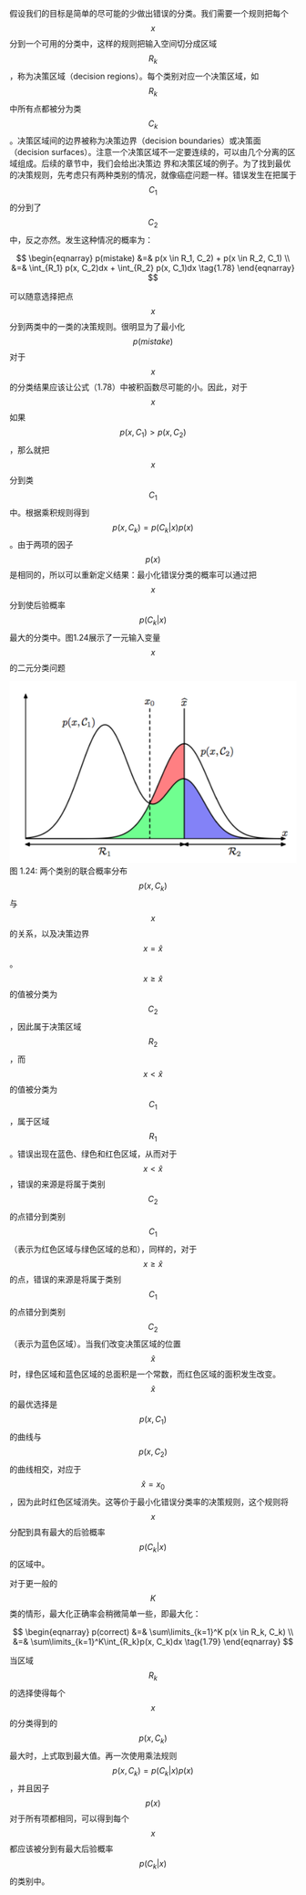 假设我们的目标是简单的尽可能的少做出错误的分类。我们需要一个规则把每个$$ x $$分到一个可用的分类中，这样的规则把输入空间切分成区域$$ R_k $$，称为决策区域（decision regions）。每个类别对应一个决策区域，如$$ R_k $$中所有点都被分为类$$ C_k $$。决策区域间的边界被称为决策边界（decision boundaries）或决策面（decision
surfaces）。注意一个决策区域不一定要连续的，可以由几个分离的区域组成。后续的章节中，我们会给出决策边 界和决策区域的例子。为了找到最优的决策规则，先考虑只有两种类别的情况，就像癌症问题一样。错误发生在把属于$$C_1 $$的分到了$$ C_2 $$中，反之亦然。发生这种情况的概率为：    

$$
\begin{eqnarray}
p(mistake) &=& p(x \in R_1, C_2) + p(x \in R_2, C_1) \\ 
&=& \int_{R_1} p(x, C_2)dx + \int_{R_2} p(x, C_1)dx  \tag{1.78}
\end{eqnarray}
$$

可以随意选择把点$$ x $$分到两类中的一类的决策规则。很明显为了最小化$$ p(mistake) $$对于$$ x $$的分类结果应该让公式（1.78）中被积函数尽可能的小。因此，对于$$ x $$如果$$ p(x, C_1) > p(x, C_2) $$，那么就把$$ x $$分到类$$ C_1 $$中。根据乘积规则得到$$ p(x, C_k) = p(C_k|x)p(x) $$。由于两项的因子$$ p(x) $$是相同的，所以可以重新定义结果：最小化错误分类的概率可以通过把$$ x $$分到使后验概率$$ p(C_k|x) $$最大的分类中。图1.24展示了一元输入变量$$ x $$的二元分类问题

![图 1-24](images/classification.png)      
图 1.24: 两个类别的联合概率分布$$ p(x,C_k) $$与$$ x $$的关系，以及决策边界$$ x = \hat{x} $$。$$ x \geq \hat{x} $$的值被分类为$$ C_2 $$，因此属于决策区域$$ R_2 $$，而$$ x < \hat{x} $$的值被分类为$$ C_1 $$，属于区域$$ R_1 $$。错误出现在蓝色、绿色和红色区域，从而对于$$ x < \hat{x} $$，错误的来源是将属于类别$$ C_2 $$的点错分到类别$$ C_1 $$（表示为红色区域与绿色区域的总和），同样的，对于$$ x \geq \hat{x}
$$的点，错误的来源是将属于类别$$ C_1 $$的点错分到类别$$ C_2 $$（表示为蓝色区域）。当我们改变决策区域的位置$$ \hat{x} $$时，绿色区域和蓝色区域的总面积是一个常数，而红色区域的面积发生改变。$$ \hat{x} $$的最优选择是$$ p(x, C_1) $$的曲线与$$ p(x, C_2) $$的曲线相交，对应于$$ \hat{x} = x_0 $$，因为此时红色区域消失。这等价于最小化错误分类率的决策规则，这个规则将$$ x $$分配到具有最大的后验概率$$ p(C_k|x) $$的区域中。

对于更一般的$$ K $$类的情形，最大化正确率会稍微简单一些，即最大化：    

$$
\begin{eqnarray}
p(correct) &=& \sum\limits_{k=1}^K p(x \in R_k, C_k) \\
&=& \sum\limits_{k=1}^K\int_{R_k}p(x, C_k)dx \tag{1.79}
\end{eqnarray}
$$

当区域$$ R_k $$的选择使得每个$$ x $$的分类得到的$$ p(x, C_k) $$最大时，上式取到最大值。再一次使用乘法规则$$ p(x, C_k) = p(C_k | x)p(x) $$，并且因子$$ p(x) $$对于所有项都相同，可以得到每个$$ x $$都应该被分到有最大后验概率$$ p(C_k|x) $$的类别中。
